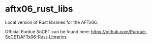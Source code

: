 # aftx06_rust_libs
Local version of Rust libraries for the AFTx06.

Official Purdue SoCET can be found here:
https://github.com/Purdue-SoCET/AFTx06-Rust-Libraries
